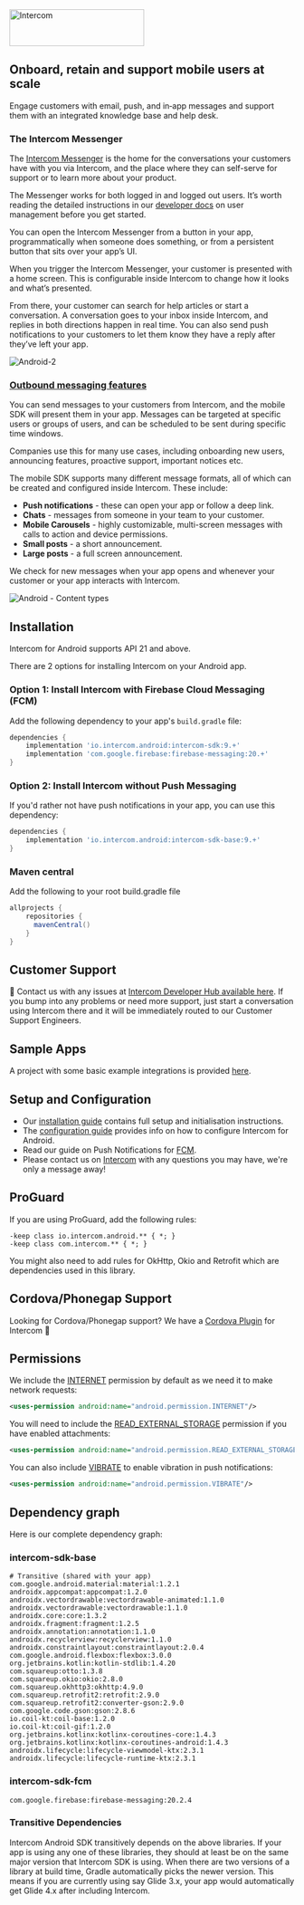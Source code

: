 <img src="https://user-images.githubusercontent.com/3185423/39155454-0c61c11e-474a-11e8-9471-dc4b37bf9d7c.png" width="238" height="65" alt="Intercom">


## Onboard, retain and support mobile users at scale
Engage customers with email, push, and in‑app messages and support them with an integrated knowledge base and help desk.

### The Intercom Messenger
The [Intercom Messenger](https://www.intercom.com/help/en/articles/316-the-intercom-messenger-in-your-product-and-on-your-website) is the home for the conversations your customers have with you via Intercom, and the place where they can self-serve for support or to learn more about your product.

The Messenger works for both logged in and logged out users. It’s worth reading the detailed instructions in our [developer docs](https://developers.intercom.com/installing-intercom/docs/intercom-for-android) on user management before you get started.

You can open the Intercom Messenger from a button in your app, programmatically when someone does something, or from a persistent button that sits over your app’s UI.

When you trigger the Intercom Messenger, your customer is presented with a home screen. This is configurable inside Intercom to change how it looks and what’s presented.

From there, your customer can search for help articles or start a conversation. A conversation goes to your inbox inside Intercom, and replies in both directions happen in real time. You can also send push notifications to your customers to let them know they have a reply after they’ve left your app.

![Android-2](https://user-images.githubusercontent.com/5046761/84916427-fdb09a00-b0b5-11ea-90f6-01a3f5cd395e.jpg)

### [Outbound messaging features](https://www.intercom.com/mobile-carousels)
You can send messages to your customers from Intercom, and the mobile SDK will present them in your app. Messages can be targeted at specific users or groups of users, and can be scheduled to be sent during specific time windows.

Companies use this for many use cases, including onboarding new users, announcing features, proactive support, important notices etc.

The mobile SDK supports many different message formats, all of which can be created and configured inside Intercom. These include:

* **Push notifications** - these can open your app or follow a deep link.
* **Chats** - messages from someone in your team to your customer.
* **Mobile Carousels** - highly customizable, multi-screen messages with calls to action and device permissions.
* **Small posts** - a short announcement.
* **Large posts** - a full screen announcement.

We check for new messages when your app opens and whenever your customer or your app interacts with Intercom.

![Android - Content types](https://user-images.githubusercontent.com/5046761/84916422-fbe6d680-b0b5-11ea-90c2-b72dab16ff7e.jpg)

## Installation
Intercom for Android supports API 21 and above.

There are 2 options for installing Intercom on your Android app.

### Option 1: Install Intercom with Firebase Cloud Messaging (FCM)
Add the following dependency to your app's `build.gradle` file:
```groovy
dependencies {
    implementation 'io.intercom.android:intercom-sdk:9.+'
    implementation 'com.google.firebase:firebase-messaging:20.+'
}
```

### Option 2: Install Intercom without Push Messaging

If you'd rather not have push notifications in your app, you can use this dependency:
```groovy
dependencies {
    implementation 'io.intercom.android:intercom-sdk-base:9.+'
}
```

### Maven central
Add the following to your root build.gradle file
```groovy
allprojects {
    repositories {
      mavenCentral()
    }
}
```

## Customer Support
👋 Contact us with any issues at [Intercom Developer Hub available here](https://developers.intercom.com/installing-intercom/docs/intercom-for-android). If you bump into any problems or need more support, just start a conversation using Intercom there and it will be immediately routed to our Customer Support Engineers.

## Sample Apps
A project with some basic example integrations is provided [here](https://github.com/intercom/intercom-android/tree/master/samples).

## Setup and Configuration

* Our [installation guide](https://developers.intercom.com/docs/android-installation) contains full setup and initialisation instructions.
* The [configuration guide](https://developers.intercom.com/docs/android-configuration) provides info on how to configure Intercom for Android.
* Read our guide on Push Notifications for [FCM](https://developers.intercom.com/installing-intercom/docs/android-fcm-push-notifications).
* Please contact us on [Intercom](https://www.intercom.com/) with any questions you may have, we're only a message away!

## ProGuard

If you are using ProGuard, add the following rules:

```
-keep class io.intercom.android.** { *; }
-keep class com.intercom.** { *; }
```

You might also need to add rules for OkHttp, Okio and Retrofit which are dependencies used in this library.

## Cordova/Phonegap Support
Looking for Cordova/Phonegap support? We have a [Cordova Plugin](https://github.com/intercom/intercom-cordova) for Intercom 🎉

## Permissions

We include the [INTERNET](http://developer.android.com/reference/android/Manifest.permission.html#INTERNET) permission by default as we need it to make network requests:

```xml
<uses-permission android:name="android.permission.INTERNET"/>
```

You will need to include the [READ\_EXTERNAL\_STORAGE](http://developer.android.com/reference/android/Manifest.permission.html#READ_EXTERNAL_STORAGE) permission if you have enabled attachments:

```xml
<uses-permission android:name="android.permission.READ_EXTERNAL_STORAGE"/>
```

You can also include [VIBRATE](http://developer.android.com/reference/android/Manifest.permission.html#VIBRATE) to enable vibration in push notifications:

```xml
<uses-permission android:name="android.permission.VIBRATE"/>
```

## Dependency graph

Here is our complete dependency graph:

### intercom-sdk-base
```
# Transitive (shared with your app)
com.google.android.material:material:1.2.1
androidx.appcompat:appcompat:1.2.0
androidx.vectordrawable:vectordrawable-animated:1.1.0
androidx.vectordrawable:vectordrawable:1.1.0
androidx.core:core:1.3.2
androidx.fragment:fragment:1.2.5
androidx.annotation:annotation:1.1.0
androidx.recyclerview:recyclerview:1.1.0
androidx.constraintlayout:constraintlayout:2.0.4
com.google.android.flexbox:flexbox:3.0.0
org.jetbrains.kotlin:kotlin-stdlib:1.4.20
com.squareup:otto:1.3.8
com.squareup.okio:okio:2.8.0
com.squareup.okhttp3:okhttp:4.9.0
com.squareup.retrofit2:retrofit:2.9.0
com.squareup.retrofit2:converter-gson:2.9.0
com.google.code.gson:gson:2.8.6
io.coil-kt:coil-base:1.2.0
io.coil-kt:coil-gif:1.2.0
org.jetbrains.kotlinx:kotlinx-coroutines-core:1.4.3
org.jetbrains.kotlinx:kotlinx-coroutines-android:1.4.3
androidx.lifecycle:lifecycle-viewmodel-ktx:2.3.1
androidx.lifecycle:lifecycle-runtime-ktx:2.3.1
```

### intercom-sdk-fcm
```
com.google.firebase:firebase-messaging:20.2.4
```

### Transitive Dependencies

Intercom Android SDK transitively depends on the above libraries. If your app is using any one of these libraries, they should at least be on the same major version that Intercom SDK is using.
When there are two versions of a library at build time, Gradle automatically picks the newer version. 
This means if you are currently using say Glide 3.x, your app would automatically get Glide 4.x after including Intercom.
